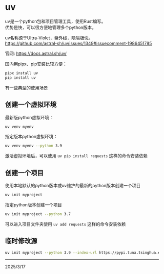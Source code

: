 # uv

uv是一个python包和项目管理工具，使用Rust编写。  
优势是快，可以很方便地管理多个python版本。

uv名称源于Ultra-Violet，紫外线，隐喻极快。  
https://github.com/astral-sh/uv/issues/1349#issuecomment-1986451785

官网: https://docs.astral.sh/uv/

国内用pipx、pip安装比较方便：
```bash
pipx install uv
pip install uv
```

有一些典型的使用场景


## 创建一个虚拟环境
最新版python虚拟环境：
```bash
uv venv myenv
```

指定版本python虚拟环境：
```bash
uv venv myenv --python 3.9
```

激活虚拟环境后，可以使用 `uv pip install requests` 这样的命令安装依赖


## 创建一个项目
使用本地默认的python版本或uv维护的最新的python版本创建一个项目
```bash
uv init myproject
```

指定python版本创建一个项目
```bash
uv init myproject --python 3.7
```

可以进入项目文件夹使用 `uv add requests` 这样的命令安装依赖


## 临时修改源
```bash
uv init myproject --python 3.9 --index-url https://pypi.tuna.tsinghua.edu.cn/simple
```


---
2025/3/17
